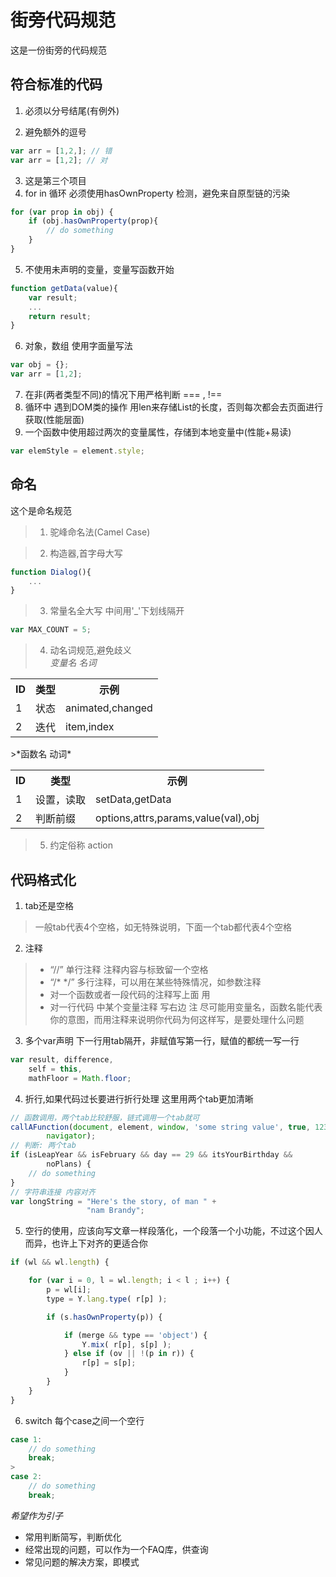 街旁代码规范 
===

这是一份街旁的代码规范

## 符合标准的代码

1. 必须以分号结尾(有例外)

2. 避免额外的逗号
```javascript
var arr = [1,2,]; // 错
var arr = [1,2]; // 对
```

3. 这是第三个项目
4. for in 循环 必须使用hasOwnProperty 检测，避免来自原型链的污染
```javascript
for (var prop in obj) {
	if (obj.hasOwnProperty(prop){
		// do something
	}
}
```

5. 不使用未声明的变量，变量写函数开始
```javascript
function getData(value){
	var result;		
	...
	return result;
}
```

6. 对象，数组 使用字面量写法
```javascript
var obj = {};
var arr = [1,2];
```

7. 在非(两者类型不同)的情况下用严格判断 === , !==
8. 循环中 遇到DOM类的操作 用len来存储List的长度，否则每次都会去页面进行获取(性能层面)
9. 一个函数中使用超过两次的变量属性，存储到本地变量中(性能+易读)
```javascript
var elemStyle = element.style;
```

## 命名

这个是命名规范

>1. 驼峰命名法(Camel Case)


>2. 构造器,首字母大写
```javascript
function Dialog(){
	...
}
```
>3. 常量名全大写 中间用'_'下划线隔开
```javascript
var MAX_COUNT = 5;
```

>4. 动名词规范,避免歧义  
>*变量名 名词*
<table>
  <tr>
    <th>ID</th><th>类型</th><th>示例</th>
  </tr>
  <tr>
    <td>1</td><td>状态</td><td>animated,changed</td>
  </tr>
  <tr>
    <td>2</td><td>迭代</td><td>item,index</td>
  </tr>
</table>
>*函数名 动词*
<table>
  <tr>
    <th>ID</th><th>类型</th><th>示例</th>
  </tr>
  <tr>
    <td>1</td><td>设置，读取</td><td>setData,getData</td>
  </tr>
  <tr>
    <td>2</td><td>判断前缀</td><td>options,attrs,params,value(val),obj</td>
  </tr>
</table>

>5. 约定俗称
action

## 代码格式化
1. tab还是空格  
>一般tab代表4个空格，如无特殊说明，下面一个tab都代表4个空格

2. 注释  
>* “//” 单行注释 注释内容与标致留一个空格
>* “/* */” 多行注释，可以用在某些特殊情况，如参数注释
>* 对一个函数或者一段代码的注释写上面 用
>* 对一行代码 中某个变量注释 写右边
>注 尽可能用变量名，函数名能代表你的意图，而用注释来说明你代码为何这样写，是要处理什么问题

3. 多个var声明 下一行用tab隔开，非赋值写第一行，赋值的都统一写一行
```javascript
var result, difference,
	self = this,
	mathFloor = Math.floor;
```
4. 折行,如果代码过长要进行折行处理 这里用两个tab更加清晰	
```javascript
// 函数调用，两个tab比较舒服，链式调用一个tab就可
callAFunction(document, element, window, 'some string value', true, 123,
		navigator);
// 判断: 两个tab
if (isLeapYear && isFebruary && day == 29 && itsYourBirthday &&
		noPlans) {
	// do something
}
// 字符串连接 内容对齐
var longString = "Here's the story, of man " +
				 "nam Brandy";
```

5. 空行的使用，应该向写文章一样段落化，一个段落一个小功能，不过这个因人而异，也许上下对齐的更适合你
```javascript
if (wl && wl.length) {

	for (var i = 0, l = wl.length; i < l ; i++) {
		p = wl[i];
		type = Y.lang.type( r[p] );

		if (s.hasOwnProperty(p)) {

			if (merge && type == 'object') {
				Y.mix( r[p], s[p] );
			} else if (ov || !(p in r)) {
				r[p] = s[p];
			}
		}
	}
}
```

6. switch 每个case之间一个空行
```javascript
case 1:
	// do something
	break;  
>
case 2:
	// do something
	break;
```

*希望作为引子*
* 常用判断简写，判断优化
* 经常出现的问题，可以作为一个FAQ库，供查询
* 常见问题的解决方案，即模式